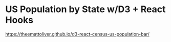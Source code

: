# US Population by State w/D3 + React Hooks

https://theemattoliver.github.io/d3-react-census-us-population-bar/